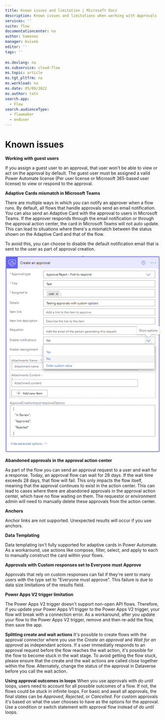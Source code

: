 ```yaml
---
title: Known issues and limitation | Microsoft Docs
description: Known issues and limitations when working with Approvals
services: ''
suite: flow
documentationcenter: na
author: hamenon 
manager: kvivek
editor: ''
tags: ''

ms.devlang: na
ms.subservice: cloud-flow
ms.topic: article
ms.tgt_pltfrm: na
ms.workload: na
ms.date: 05/09/2022
ms.author: tatn
search.app: 
  - Flow
search.audienceType: 
  - flowmaker
  - enduser
---
```


# Known issues

**Working with guest users**

If you assign a guest user to an approval, that user won't be able to view or act on the approval by default. The guest user must be assigned a valid Power Automate license (Per user license or Microsoft 365-based user license) to view or respond to the approval.
  
**Adaptive Cards mismatch in Microsoft Teams**

There are multiple ways in which you can notify an approver when a flow runs. By default, all flows that handle approvals send an email notification. You can also send an Adaptive Card with the approval to users in Microsoft Teams. If the approver responds through the email notification or through the approval action center, the card in Microsoft Teams will not auto update. This can lead to situations where there's a mismatch between the status shown on the Adaptive Card and that of the flow. 

To avoid this, you can choose to disable the default notification email that is sent to the user as part of approval creation. 

![Disable default email notification.](./media/create-approval-response-options/disable-default-notification.png)

**Abandoned approvals in the approval action center**

As part of the flow you can send an approval request to a user and wait for a response. Today, an approval flow can wait for 28 days. If the wait time exceeds 28 days, that flow will fail. This only impacts the flow itself, meaning that the approval continues to exist in the action center. This can lead to cases where there are abandoned approvals in the approval action center, which have no flow waiting on them. The requestor or environment admin will need to manually delete these approvals from the action center.

**Anchors**

Anchor links are not supported. Unexpected results will occur if you use anchors.

**Data Templating**

Data templating isn't fully supported for adaptive cards in Power Automate. As a workaround, use actions like compose, filter, select, and apply to each to manually construct the card within your flows.

**Approvals with Custom responses set to Everyone must Approve**

Approvals that rely on custom responses can fail if they're sent to many users with the type set to "Everyone must approve". This failure is due to data size limitations of the results field.

**Power Apps V2 trigger limitation**

The Power Apps V2 trigger doesn't support non-open API flows. Therefore, if you update your Power Apps V1 trigger to the Power Apps V2 trigger, your flow will break with a connection error. As a workaround, after you update your flow to the Power Apps V2 trigger, remove and then re-add the flow, then save the app.

**Splitting create and wait actions**
It's possible to create flows with the approval connector where you use the *Create an approval* and *Wait for an approval* as independant actions. If a user immediatly responds to an approval request before the flow reaches the wait action, it's possible for the flow to become stuck in the wait stage. To avoid getting the flow stuck, please ensure that the create and the wait actions are called close together within the flow. Alternately, change the status of the approval in Dataverse before you call the wait action. 

**Using approval outcomes in loops**
When you use approvals with *do until* loops, users need to account for all possible outcomes of a flow. If not, the flows could be stuck in infinite loops. For basic and await all approvals, the final states can be *Approved*, *Rejected*, or *Cancelled*. For custom approvals it's based on what the user chooses to have as the options for the approval. Use a condition or switch statement with approval flow instead of *do until* loops.
